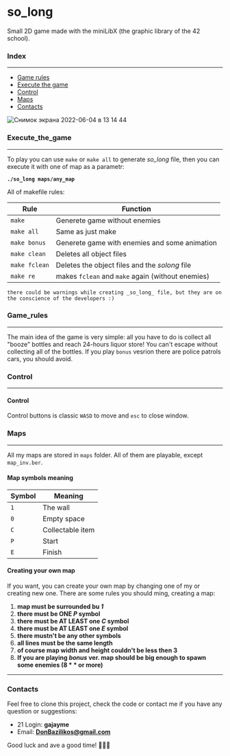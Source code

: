 # so_long

Small 2D game made with the miniLibX (the graphic library of the 42 school).

### Index
---
* [Game rules](#Game_rules)
* [Execute the game](#Execute_the_game)
* [Control](#Control)
* [Maps](#Maps)
* [Contacts](#Contacts)

![Снимок экрана 2022-06-04 в 13 14 44](https://user-images.githubusercontent.com/90501558/171995044-140ba8d0-08a6-4369-afe7-68aa8d92e4c3.png)

### Execute_the_game
---
To play you can use ``make`` or ``make all`` to generate _so_long_ file, then you can execute it with one of map as a parametr:

**``./so_long maps/any_map``**

All of makefile rules:

| Rule | Function |
| - | - |
| ``make`` | Generete game without enemies |
| ``make all`` | Same as just make |
| ``make bonus`` | Generete game with enemies and some animation|
| ``make clean`` | Deletes all object files |
| ``make fclean`` | Deletes the object files and the _solong_ file |
| ``make re`` | makes ``fclean`` and ``make`` again (without enemies) |

``there could be warnings while creating _so_long_ file, but they are on the conscience of the developers :)``


### Game_rules
---
The main idea of the game is very simple: all you have to do is collect all "booze" bottles and reach 24-hours liquor store!
You can't escape without collecting all of the bottles. If you play ``bonus`` vesrion there are police patrols cars, you should avoid.

### Control
---
#### Control
Control buttons is classic ``WASD`` to move and ``esc`` to close window.

### Maps
---
All my maps are stored in ``maps`` folder. All of them are playable, except ``map_inv.ber``.

#### Map symbols meaning
| Symbol | Meaning |
| - | - |
| ``1`` | The wall |
| ``0`` | Empty space |
| ``C`` | Collectable item |
| ``P`` | Start |
| ``E`` | Finish |

#### Creating your own map
If you want, you can create your own map by changing one of my or creating new one.
There are some rules you should ming, creating a map:

1. **map must be surrounded bu _1_**
2. **there must be ONE _P_ symbol**
3. **there must be AT LEAST one _C_ symbol**
4. **there must be AT LEAST one _E_ symbol**
5. **there mustn't be any other symbols**
6. **all lines must be the same length**
7. **of course map width and height couldn't be less then 3**
8. **If you are playing _bonus_ ver. map should be big enough to spawn some enemies (8 * * or more)**
---
### Contacts
Feel free to clone this project, check the code or contact me if you have any question or suggestions:

* 21 Login:   **gajayme**
* Email:    **DonBazilikos@gmail.com**

Good luck and ave a good time! 🐬🐬🐬
